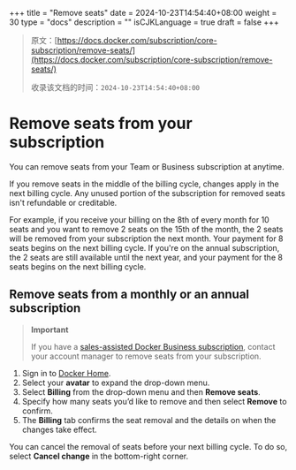 +++
title = "Remove seats"
date = 2024-10-23T14:54:40+08:00
weight = 30
type = "docs"
description = ""
isCJKLanguage = true
draft = false
+++

> 原文：[https://docs.docker.com/subscription/core-subscription/remove-seats/](https://docs.docker.com/subscription/core-subscription/remove-seats/)
>
> 收录该文档的时间：`2024-10-23T14:54:40+08:00`

# Remove seats from your subscription

You can remove seats from your Team or Business subscription at anytime.

If you remove seats in the middle of the billing cycle, changes apply in the next billing cycle. Any unused portion of the subscription for removed seats isn't refundable or creditable.

For example, if you receive your billing on the 8th of every month for 10 seats and you want to remove 2 seats on the 15th of the month, the 2 seats will be removed from your subscription the next month. Your payment for 8 seats begins on the next billing cycle. If you're on the annual subscription, the 2 seats are still available until the next year, and your payment for the 8 seats begins on the next billing cycle.

## Remove seats from a monthly or an annual subscription

> **Important**
>
> 
>
> If you have a [sales-assisted Docker Business subscription](https://docs.docker.com/subscription/core-subscription/details/#sales-assisted), contact your account manager to remove seats from your subscription.

1. Sign in to [Docker Home](https://app.docker.com/).
2. Select your **avatar** to expand the drop-down menu.
3. Select **Billing** from the drop-down menu and then **Remove seats**.
4. Specify how many seats you’d like to remove and then select **Remove** to confirm.
5. The **Billing** tab confirms the seat removal and the details on when the changes take effect.

You can cancel the removal of seats before your next billing cycle. To do so, select **Cancel change** in the bottom-right corner.
